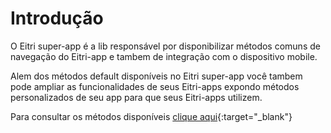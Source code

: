 # Introdução

O Eitri super-app é a lib responsável por disponibilizar métodos comuns de navegação do Eitri-app e tambem de integração com o dispositivo mobile.

Alem dos métodos default disponíveis no Eitri super-app você tambem pode ampliar as funcionalidades de seus Eitri-apps expondo métodos personalizados de seu app para que seus Eitri-apps utilizem.

Para consultar os métodos disponíveis [clique aqui](https://cdn.83io.com.br/library/eitri-app-client/doc/latest/){:target="_blank"}